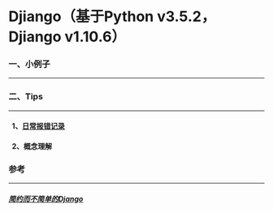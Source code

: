 # Djiango（基于Python v3.5.2，Djiango v1.10.6）


###  一、小例子<br>
----------------------



###  二、Tips<br>
----------------------

####    1、[日常报错记录](https://github.com/Sun0379/Python/blob/master/%E6%97%A5%E5%B8%B8%E6%8A%A5%E9%94%99%E8%AE%B0%E5%BD%95)<br>
####    2、概念理解


### 参考
-----------
##### [简约而不简单的Django](https://www.cnblogs.com/feixuelove1009/p/5823135.html)<br>

